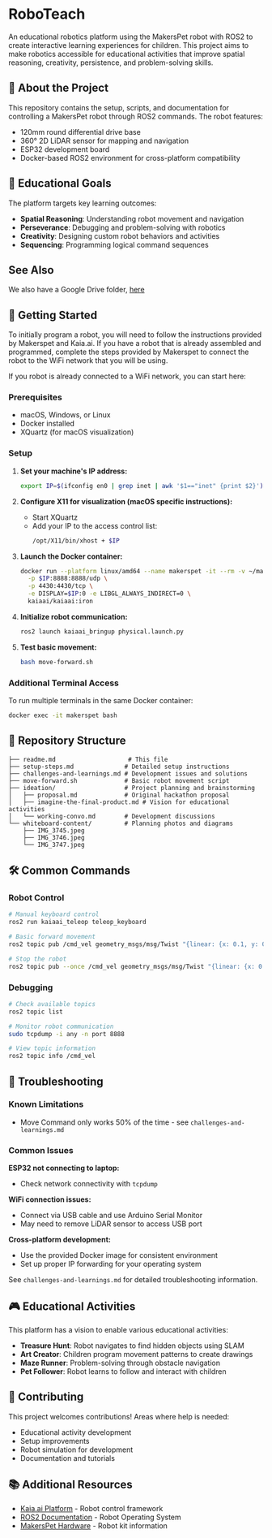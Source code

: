 # RoboTeach

An educational robotics platform using the MakersPet robot with ROS2 to create interactive learning experiences for children. This project aims to make robotics accessible for educational activities that improve spatial reasoning, creativity, persistence, and problem-solving skills.

## 🤖 About the Project

This repository contains the setup, scripts, and documentation for controlling a MakersPet robot through ROS2 commands. The robot features:
- 120mm round differential drive base
- 360° 2D LiDAR sensor for mapping and navigation
- ESP32 development board
- Docker-based ROS2 environment for cross-platform compatibility

## 🎯 Educational Goals

The platform targets key learning outcomes:
- **Spatial Reasoning**: Understanding robot movement and navigation
- **Perseverance**: Debugging and problem-solving with robotics
- **Creativity**: Designing custom robot behaviors and activities  
- **Sequencing**: Programming logical command sequences

## See Also

We also have a Google Drive folder, [here](https://drive.google.com/drive/u/0/folders/1A6fvU7hGU-ppixGU_70DXUyl0i8Rt296)

## 🚀 Getting Started

To initially program a robot, you will need to follow the instructions provided by Makerspet and Kaia.ai. 
If you have a robot that is already assembled and programmed, complete the steps provided by Makerspet to connect the robot to the WiFi network that you will be using.

If you robot is already connected to a WiFi network, you can start here:

### Prerequisites
- macOS, Windows, or Linux
- Docker installed
- XQuartz (for macOS visualization)

### Setup

1. **Set your machine's IP address:**
   ```bash
   export IP=$(ifconfig en0 | grep inet | awk '$1=="inet" {print $2}')
   ```

2. **Configure X11 for visualization (macOS specific instructions):**
   - Start XQuartz
   - Add your IP to the access control list:
     ```bash
     /opt/X11/bin/xhost + $IP
     ```

3. **Launch the Docker container:**
   ```bash
   docker run --platform linux/amd64 --name makerspet -it --rm -v ~/maps:/maps \
     -p $IP:8888:8888/udp \
     -p 4430:4430/tcp \
     -e DISPLAY=$IP:0 -e LIBGL_ALWAYS_INDIRECT=0 \
     kaiaai/kaiaai:iron
   ```

4. **Initialize robot communication:**
   ```bash
   ros2 launch kaiaai_bringup physical.launch.py
   ```

5. **Test basic movement:**
   ```bash
   bash move-forward.sh
   ```

### Additional Terminal Access
To run multiple terminals in the same Docker container:
```bash
docker exec -it makerspet bash
```

## 📂 Repository Structure

```
├── readme.md                    # This file
├── setup-steps.md              # Detailed setup instructions
├── challenges-and-learnings.md # Development issues and solutions
├── move-forward.sh             # Basic robot movement script
├── ideation/                   # Project planning and brainstorming
│   ├── proposal.md             # Original hackathon proposal
│   ├── imagine-the-final-product.md # Vision for educational activities
│   └── working-convo.md        # Development discussions
└── whiteboard-content/         # Planning photos and diagrams
    ├── IMG_3745.jpeg
    ├── IMG_3746.jpeg
    └── IMG_3747.jpeg
```

## 🛠 Common Commands

### Robot Control
```bash
# Manual keyboard control
ros2 run kaiaai_teleop teleop_keyboard

# Basic forward movement
ros2 topic pub /cmd_vel geometry_msgs/msg/Twist "{linear: {x: 0.1, y: 0.0, z: 0.0}, angular: {x: 0.0, y: 0.0, z: 0.0}}"

# Stop the robot
ros2 topic pub --once /cmd_vel geometry_msgs/msg/Twist "{linear: {x: 0.0, y: 0.0, z: 0.0}, angular: {x: 0.0, y: 0.0, z: 0.0}}"
```

### Debugging
```bash
# Check available topics
ros2 topic list

# Monitor robot communication
sudo tcpdump -i any -n port 8888

# View topic information
ros2 topic info /cmd_vel
```

## 🔧 Troubleshooting

### Known Limitations

- Move Command only works 50% of the time - see `challenges-and-learnings.md` 

### Common Issues

**ESP32 not connecting to laptop:**
- Check network connectivity with `tcpdump`

**WiFi connection issues:**
- Connect via USB cable and use Arduino Serial Monitor
- May need to remove LiDAR sensor to access USB port

**Cross-platform development:**
- Use the provided Docker image for consistent environment
- Set up proper IP forwarding for your operating system

See `challenges-and-learnings.md` for detailed troubleshooting information.

## 🎮 Educational Activities

This platform has a vision to enable various educational activities:
- **Treasure Hunt**: Robot navigates to find hidden objects using SLAM
- **Art Creator**: Children program movement patterns to create drawings
- **Maze Runner**: Problem-solving through obstacle navigation
- **Pet Follower**: Robot learns to follow and interact with children

## 🤝 Contributing

This project welcomes contributions! Areas where help is needed:
- Educational activity development
- Setup improvements
- Robot simulation for development
- Documentation and tutorials

## 📚 Additional Resources

- [Kaia.ai Platform](https://kaia.ai) - Robot control framework
- [ROS2 Documentation](https://docs.ros.org/en/iron/) - Robot Operating System
- [MakersPet Hardware](https://makerspet.com) - Robot kit information
